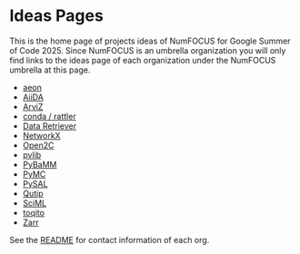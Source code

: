 # Ideas Pages

This is the home page of projects ideas of NumFOCUS for Google Summer of Code 2025.
Since NumFOCUS is an umbrella organization you will only find links to the ideas
page of each organization under the NumFOCUS umbrella at this page.

- [aeon](https://github.com/aeon-toolkit/aeon-admin/blob/main/gsoc/gsoc-2025-projects.md)
- [AiiDA](https://github.com/aiidateam/aiida-core/wiki/GSoC-2025-Projects)
- [ArviZ](https://github.com/arviz-devs/arviz/wiki/GsoC-2025-projects)
- [conda / rattler](https://github.com/conda/rattler/issues/1058)
- [Data Retriever](https://github.com/weecology/retriever/wiki/GSoC-2025-Project-Ideas)
- [NetworkX](https://networkx.org/documentation/latest/developer/projects.html)
- [Open2C](https://github.com/open2c/open2c.github.io/wiki/GSoC-2025)
- [pvlib](https://github.com/pvlib/pvlib-python/wiki/GSoC-2025-Projects)
- [PyBaMM](https://pybamm.org/gsoc/2025/)
- [PyMC](https://github.com/pymc-devs/pymc/wiki/GSoC-2025-projects)
- [PySAL](https://github.com/pysal/pysal/wiki/Google-Summer-of-Code-2025)
- [Qutip](https://github.com/qutip/qutip/wiki//Google-Summer-of-Code-2025)
- [SciML](https://sciml.ai/dev/#google_summer_of_code)
- [toqito](https://github.com/vprusso/toqito/wiki/GSoC-2025-Projects)
- [Zarr](https://github.com/zarr-developers/gsoc/blob/main/2025/ideas-list.md)


See the [README](https://github.com/numfocus/gsoc/blob/master/README.md#organizations-confirmed-under-numfocus-umbrella) for contact information of each org.
